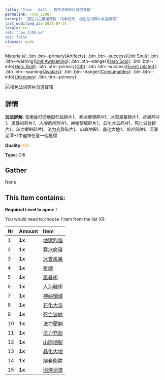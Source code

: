 ```yaml
---
title: "Item - Gift - 橙色法術碎片自選寶箱"
permalink: /con_2198/
excerpt: "魔法门之英雄无敌：战争纪元  橙色法術碎片自選寶箱"
last_modified_at: 2021-07-21
locale: cn
ref: "con_2198.md"
toc: false
classes: wide
---
```

 [Materials](/ItemsCN/){: .btn .btn--primary}[Artifacts](/ItemsCN/Artifacts/){: .btn .btn--success}[Unit Soul](/ItemsCN/UnitSoul/){: .btn .btn--warning}[Unit Awakening](/ItemsCN/UnitAwakening/){: .btn .btn--danger}[Hero Soul](/ItemsCN/HeroSoul/){: .btn .btn--info}[Hero Skill](/ItemsCN/HeroSkill/){: .btn .btn--primary}[Gift](/ItemsCN/Gift/){: .btn .btn--success}[Event related](/ItemsCN/Events/){: .btn .btn--warning}[Avatars](/ItemsCN/Avatars/){: .btn .btn--danger}[Consumables](/ItemsCN/Consumables/){: .btn .btn--info}[Unknown](/ItemsCN/Unknown/){: .btn .btn--primary}

 ![橙色法術碎片自選寶箱](/images/t/i_7012.png)

## 詳情
 **玩法詳解:** 使用後可從地獄烈焰碎片*1、寒冰魔環碎片*1、冰雪風暴碎片*1、祈禱碎片*1、風暴術碎片*1、人海戰術碎片*1、神秘領域碎片*1、石化大法碎片*1、死亡波紋碎片*1、法力壓制碎片*1、法力充盈碎片*1、山崩地裂*1、晶化大地*1、熔岩陷阱*1、沼澤泥潭*1中選擇任意一個獲得

 **Quality:** <span style="color: #FF8C00">OK</span>

 **Type:** Gift

## Gather

  None

## This item contains:

 **Required Level to open:** 1

 You would need to choose 1 item from the list (0):

  | Nr | Amount |     Item    |
  |:---|:-------|:------------|
  | 1 |  **1x** | [地獄烈焰](/cn/Items/her_406/) |  | 
  | 2 |  **1x** | [寒冰魔環](/cn/Items/her_421/) |  | 
  | 3 |  **1x** | [冰雪風暴](/cn/Items/her_423/) |  | 
  | 4 |  **1x** | [祈禱](/cn/Items/her_432/) |  | 
  | 5 |  **1x** | [風暴術](/cn/Items/her_445/) |  | 
  | 6 |  **1x** | [人海戰術](/cn/Items/her_450/) |  | 
  | 7 |  **1x** | [神祕領域](/cn/Items/her_470/) |  | 
  | 8 |  **1x** | [石化大法](/cn/Items/her_471/) |  | 
  | 9 |  **1x** | [死亡波紋](/cn/Items/her_456/) |  | 
  | 10 |  **1x** | [法力壓制](/cn/Items/her_480/) |  | 
  | 11 |  **1x** | [法力充盈](/cn/Items/her_482/) |  | 
  | 12 |  **1x** | [山崩地裂](/cn/Items/her_472/) |  | 
  | 13 |  **1x** | [晶化大地](/cn/Items/her_474/) |  | 
  | 14 |  **1x** | [熔岩陷阱](/cn/Items/her_475/) |  | 
  | 15 |  **1x** | [沼澤泥潭](/cn/Items/her_476/) |  | 
